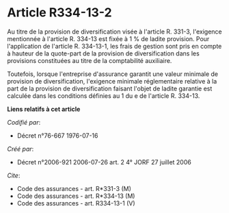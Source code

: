# Article R334-13-2

Au titre de la provision de diversification visée à l'article R. 331-3, l'exigence mentionnée à l'article R. 334-13 est fixée
à 1 % de ladite provision. Pour l'application de l'article R. 334-13-1, les frais de gestion sont pris en compte à hauteur de
la quote-part de la provision de diversification dans les provisions constituées au titre de la comptabilité auxiliaire.

Toutefois, lorsque l'entreprise d'assurance garantit une valeur minimale de provision de diversification, l'exigence minimale
réglementaire relative à la part de la provision de diversification faisant l'objet de ladite garantie est calculée dans les
conditions définies au 1 du e de l'article R. 334-13.

**Liens relatifs à cet article**

_Codifié par_:

  - Décret n°76-667 1976-07-16

_Créé par_:

  - Décret n°2006-921 2006-07-26 art. 2 4° JORF 27 juillet 2006

_Cite_:

  - Code des assurances - art. R*331-3 (M)
  - Code des assurances - art. R*334-13 (M)
  - Code des assurances - art. R334-13-1 (V)
